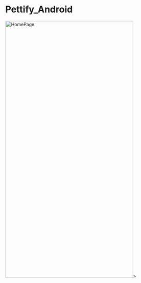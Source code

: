 # Pettify_Android



<img src=https://user-images.githubusercontent.com/66214295/113118046-bdbb3d80-9217-11eb-9810-551e259036eb.jpg alt="HomePage" width="400" height="800">>
